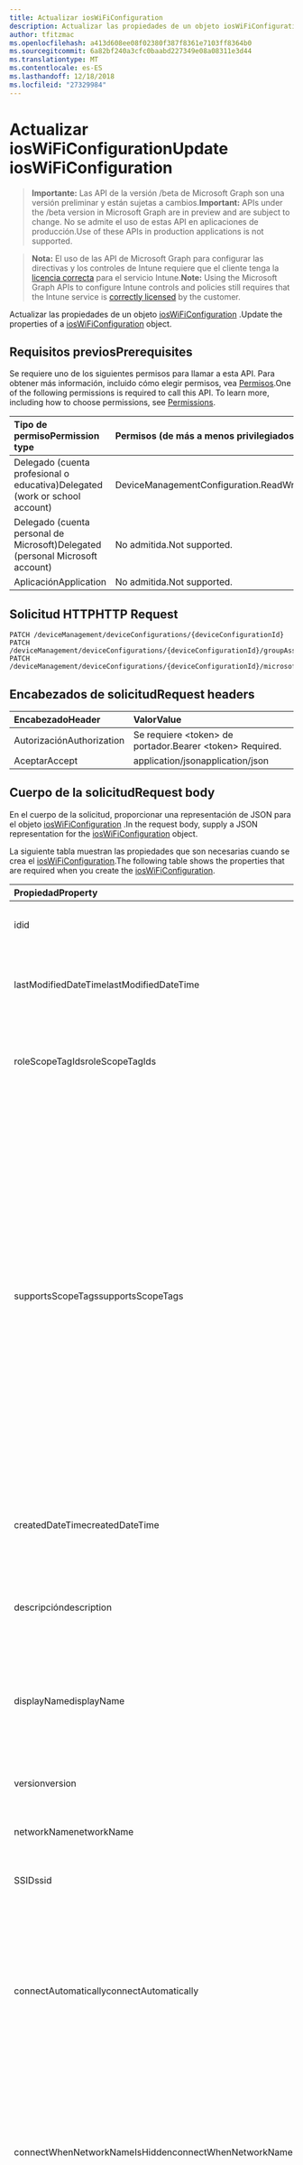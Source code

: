 ```yaml
---
title: Actualizar iosWiFiConfiguration
description: Actualizar las propiedades de un objeto iosWiFiConfiguration.
author: tfitzmac
ms.openlocfilehash: a413d608ee08f02380f387f8361e7103ff8364b0
ms.sourcegitcommit: 6a82bf240a3cfc0baabd227349e08a08311e3d44
ms.translationtype: MT
ms.contentlocale: es-ES
ms.lasthandoff: 12/18/2018
ms.locfileid: "27329984"
---
```

# <a name="update-ioswificonfiguration"></a><span data-ttu-id="b8c0f-103">Actualizar iosWiFiConfiguration</span><span class="sxs-lookup"><span data-stu-id="b8c0f-103">Update iosWiFiConfiguration</span></span>

> <span data-ttu-id="b8c0f-104">**Importante:** Las API de la versión /beta de Microsoft Graph son una versión preliminar y están sujetas a cambios.</span><span class="sxs-lookup"><span data-stu-id="b8c0f-104">**Important:** APIs under the /beta version in Microsoft Graph are in preview and are subject to change.</span></span> <span data-ttu-id="b8c0f-105">No se admite el uso de estas API en aplicaciones de producción.</span><span class="sxs-lookup"><span data-stu-id="b8c0f-105">Use of these APIs in production applications is not supported.</span></span>

> <span data-ttu-id="b8c0f-106">**Nota:** El uso de las API de Microsoft Graph para configurar las directivas y los controles de Intune requiere que el cliente tenga la [licencia correcta](https://go.microsoft.com/fwlink/?linkid=839381) para el servicio Intune.</span><span class="sxs-lookup"><span data-stu-id="b8c0f-106">**Note:** Using the Microsoft Graph APIs to configure Intune controls and policies still requires that the Intune service is [correctly licensed](https://go.microsoft.com/fwlink/?linkid=839381) by the customer.</span></span>

<span data-ttu-id="b8c0f-107">Actualizar las propiedades de un objeto [iosWiFiConfiguration](../resources/intune-deviceconfig-ioswificonfiguration.md) .</span><span class="sxs-lookup"><span data-stu-id="b8c0f-107">Update the properties of a [iosWiFiConfiguration](../resources/intune-deviceconfig-ioswificonfiguration.md) object.</span></span>
## <a name="prerequisites"></a><span data-ttu-id="b8c0f-108">Requisitos previos</span><span class="sxs-lookup"><span data-stu-id="b8c0f-108">Prerequisites</span></span>
<span data-ttu-id="b8c0f-p102">Se requiere uno de los siguientes permisos para llamar a esta API. Para obtener más información, incluido cómo elegir permisos, vea [Permisos](/graph/permissions-reference).</span><span class="sxs-lookup"><span data-stu-id="b8c0f-p102">One of the following permissions is required to call this API. To learn more, including how to choose permissions, see [Permissions](/graph/permissions-reference).</span></span>

|<span data-ttu-id="b8c0f-111">Tipo de permiso</span><span class="sxs-lookup"><span data-stu-id="b8c0f-111">Permission type</span></span>|<span data-ttu-id="b8c0f-112">Permisos (de más a menos privilegiados)</span><span class="sxs-lookup"><span data-stu-id="b8c0f-112">Permissions (from most to least privileged)</span></span>|
|:---|:---|
|<span data-ttu-id="b8c0f-113">Delegado (cuenta profesional o educativa)</span><span class="sxs-lookup"><span data-stu-id="b8c0f-113">Delegated (work or school account)</span></span>|<span data-ttu-id="b8c0f-114">DeviceManagementConfiguration.ReadWrite.All</span><span class="sxs-lookup"><span data-stu-id="b8c0f-114">DeviceManagementConfiguration.ReadWrite.All</span></span>|
|<span data-ttu-id="b8c0f-115">Delegado (cuenta personal de Microsoft)</span><span class="sxs-lookup"><span data-stu-id="b8c0f-115">Delegated (personal Microsoft account)</span></span>|<span data-ttu-id="b8c0f-116">No admitida.</span><span class="sxs-lookup"><span data-stu-id="b8c0f-116">Not supported.</span></span>|
|<span data-ttu-id="b8c0f-117">Aplicación</span><span class="sxs-lookup"><span data-stu-id="b8c0f-117">Application</span></span>|<span data-ttu-id="b8c0f-118">No admitida.</span><span class="sxs-lookup"><span data-stu-id="b8c0f-118">Not supported.</span></span>|

## <a name="http-request"></a><span data-ttu-id="b8c0f-119">Solicitud HTTP</span><span class="sxs-lookup"><span data-stu-id="b8c0f-119">HTTP Request</span></span>
<!-- {
  "blockType": "ignored"
}
-->
``` http
PATCH /deviceManagement/deviceConfigurations/{deviceConfigurationId}
PATCH /deviceManagement/deviceConfigurations/{deviceConfigurationId}/groupAssignments/{deviceConfigurationGroupAssignmentId}/deviceConfiguration
PATCH /deviceManagement/deviceConfigurations/{deviceConfigurationId}/microsoft.graph.windowsDomainJoinConfiguration/networkAccessConfigurations/{deviceConfigurationId}
```

## <a name="request-headers"></a><span data-ttu-id="b8c0f-120">Encabezados de solicitud</span><span class="sxs-lookup"><span data-stu-id="b8c0f-120">Request headers</span></span>
|<span data-ttu-id="b8c0f-121">Encabezado</span><span class="sxs-lookup"><span data-stu-id="b8c0f-121">Header</span></span>|<span data-ttu-id="b8c0f-122">Valor</span><span class="sxs-lookup"><span data-stu-id="b8c0f-122">Value</span></span>|
|:---|:---|
|<span data-ttu-id="b8c0f-123">Autorización</span><span class="sxs-lookup"><span data-stu-id="b8c0f-123">Authorization</span></span>|<span data-ttu-id="b8c0f-124">Se requiere &lt;token&gt; de portador.</span><span class="sxs-lookup"><span data-stu-id="b8c0f-124">Bearer &lt;token&gt; Required.</span></span>|
|<span data-ttu-id="b8c0f-125">Aceptar</span><span class="sxs-lookup"><span data-stu-id="b8c0f-125">Accept</span></span>|<span data-ttu-id="b8c0f-126">application/json</span><span class="sxs-lookup"><span data-stu-id="b8c0f-126">application/json</span></span>|

## <a name="request-body"></a><span data-ttu-id="b8c0f-127">Cuerpo de la solicitud</span><span class="sxs-lookup"><span data-stu-id="b8c0f-127">Request body</span></span>
<span data-ttu-id="b8c0f-128">En el cuerpo de la solicitud, proporcionar una representación de JSON para el objeto [iosWiFiConfiguration](../resources/intune-deviceconfig-ioswificonfiguration.md) .</span><span class="sxs-lookup"><span data-stu-id="b8c0f-128">In the request body, supply a JSON representation for the [iosWiFiConfiguration](../resources/intune-deviceconfig-ioswificonfiguration.md) object.</span></span>

<span data-ttu-id="b8c0f-129">La siguiente tabla muestran las propiedades que son necesarias cuando se crea el [iosWiFiConfiguration](../resources/intune-deviceconfig-ioswificonfiguration.md).</span><span class="sxs-lookup"><span data-stu-id="b8c0f-129">The following table shows the properties that are required when you create the [iosWiFiConfiguration](../resources/intune-deviceconfig-ioswificonfiguration.md).</span></span>

|<span data-ttu-id="b8c0f-130">Propiedad</span><span class="sxs-lookup"><span data-stu-id="b8c0f-130">Property</span></span>|<span data-ttu-id="b8c0f-131">Tipo</span><span class="sxs-lookup"><span data-stu-id="b8c0f-131">Type</span></span>|<span data-ttu-id="b8c0f-132">Descripción</span><span class="sxs-lookup"><span data-stu-id="b8c0f-132">Description</span></span>|
|:---|:---|:---|
|<span data-ttu-id="b8c0f-133">id</span><span class="sxs-lookup"><span data-stu-id="b8c0f-133">id</span></span>|<span data-ttu-id="b8c0f-134">String</span><span class="sxs-lookup"><span data-stu-id="b8c0f-134">String</span></span>|<span data-ttu-id="b8c0f-135">Clave de la entidad.</span><span class="sxs-lookup"><span data-stu-id="b8c0f-135">Key of the entity.</span></span> <span data-ttu-id="b8c0f-136">Heredado de [deviceConfiguration](../resources/intune-deviceconfig-deviceconfiguration.md)</span><span class="sxs-lookup"><span data-stu-id="b8c0f-136">Inherited from [deviceConfiguration](../resources/intune-deviceconfig-deviceconfiguration.md)</span></span>|
|<span data-ttu-id="b8c0f-137">lastModifiedDateTime</span><span class="sxs-lookup"><span data-stu-id="b8c0f-137">lastModifiedDateTime</span></span>|<span data-ttu-id="b8c0f-138">DateTimeOffset</span><span class="sxs-lookup"><span data-stu-id="b8c0f-138">DateTimeOffset</span></span>|<span data-ttu-id="b8c0f-139">Fecha y hora en la que se modificó el objeto por última vez.</span><span class="sxs-lookup"><span data-stu-id="b8c0f-139">DateTime the object was last modified.</span></span> <span data-ttu-id="b8c0f-140">Heredado de [deviceConfiguration](../resources/intune-deviceconfig-deviceconfiguration.md)</span><span class="sxs-lookup"><span data-stu-id="b8c0f-140">Inherited from [deviceConfiguration](../resources/intune-deviceconfig-deviceconfiguration.md)</span></span>|
|<span data-ttu-id="b8c0f-141">roleScopeTagIds</span><span class="sxs-lookup"><span data-stu-id="b8c0f-141">roleScopeTagIds</span></span>|<span data-ttu-id="b8c0f-142">Colección String</span><span class="sxs-lookup"><span data-stu-id="b8c0f-142">String collection</span></span>|<span data-ttu-id="b8c0f-143">Lista de etiquetas de ámbito para esta instancia de entidad.</span><span class="sxs-lookup"><span data-stu-id="b8c0f-143">List of Scope Tags for this Entity instance.</span></span> <span data-ttu-id="b8c0f-144">Heredado de [deviceConfiguration](../resources/intune-deviceconfig-deviceconfiguration.md)</span><span class="sxs-lookup"><span data-stu-id="b8c0f-144">Inherited from [deviceConfiguration](../resources/intune-deviceconfig-deviceconfiguration.md)</span></span>|
|<span data-ttu-id="b8c0f-145">supportsScopeTags</span><span class="sxs-lookup"><span data-stu-id="b8c0f-145">supportsScopeTags</span></span>|<span data-ttu-id="b8c0f-146">Boolean</span><span class="sxs-lookup"><span data-stu-id="b8c0f-146">Boolean</span></span>|<span data-ttu-id="b8c0f-147">Indica si la configuración del dispositivo subyacente admite la asignación de etiquetas de ámbito.</span><span class="sxs-lookup"><span data-stu-id="b8c0f-147">Indicates whether or not the underlying Device Configuration supports the assignment of scope tags.</span></span> <span data-ttu-id="b8c0f-148">No se permite la asignación a la propiedad ScopeTags cuando este valor es false y entidades no estará visibles para los usuarios con ámbito.</span><span class="sxs-lookup"><span data-stu-id="b8c0f-148">Assigning to the ScopeTags property is not allowed when this value is false and entities will not be visible to scoped users.</span></span> <span data-ttu-id="b8c0f-149">Esto se produce para las directivas de heredado creadas en Silverlight y se puede resolver por eliminar y volver a crear la directiva en el Portal de Azure.</span><span class="sxs-lookup"><span data-stu-id="b8c0f-149">This occurs for Legacy policies created in Silverlight and can be resolved by deleting and recreating the policy in the Azure Portal.</span></span> <span data-ttu-id="b8c0f-150">Esta propiedad es de sólo lectura.</span><span class="sxs-lookup"><span data-stu-id="b8c0f-150">This property is read-only.</span></span> <span data-ttu-id="b8c0f-151">Heredado de [deviceConfiguration](../resources/intune-deviceconfig-deviceconfiguration.md)</span><span class="sxs-lookup"><span data-stu-id="b8c0f-151">Inherited from [deviceConfiguration](../resources/intune-deviceconfig-deviceconfiguration.md)</span></span>|
|<span data-ttu-id="b8c0f-152">createdDateTime</span><span class="sxs-lookup"><span data-stu-id="b8c0f-152">createdDateTime</span></span>|<span data-ttu-id="b8c0f-153">DateTimeOffset</span><span class="sxs-lookup"><span data-stu-id="b8c0f-153">DateTimeOffset</span></span>|<span data-ttu-id="b8c0f-154">Fecha y hora en la que se creó el objeto.</span><span class="sxs-lookup"><span data-stu-id="b8c0f-154">DateTime the object was created.</span></span> <span data-ttu-id="b8c0f-155">Heredado de [deviceConfiguration](../resources/intune-deviceconfig-deviceconfiguration.md)</span><span class="sxs-lookup"><span data-stu-id="b8c0f-155">Inherited from [deviceConfiguration](../resources/intune-deviceconfig-deviceconfiguration.md)</span></span>|
|<span data-ttu-id="b8c0f-156">descripción</span><span class="sxs-lookup"><span data-stu-id="b8c0f-156">description</span></span>|<span data-ttu-id="b8c0f-157">String</span><span class="sxs-lookup"><span data-stu-id="b8c0f-157">String</span></span>|<span data-ttu-id="b8c0f-158">Descripción proporcionada por el administrador de la configuración del dispositivo.</span><span class="sxs-lookup"><span data-stu-id="b8c0f-158">Admin provided description of the Device Configuration.</span></span> <span data-ttu-id="b8c0f-159">Heredado de [deviceConfiguration](../resources/intune-deviceconfig-deviceconfiguration.md)</span><span class="sxs-lookup"><span data-stu-id="b8c0f-159">Inherited from [deviceConfiguration](../resources/intune-deviceconfig-deviceconfiguration.md)</span></span>|
|<span data-ttu-id="b8c0f-160">displayName</span><span class="sxs-lookup"><span data-stu-id="b8c0f-160">displayName</span></span>|<span data-ttu-id="b8c0f-161">String</span><span class="sxs-lookup"><span data-stu-id="b8c0f-161">String</span></span>|<span data-ttu-id="b8c0f-162">Nombre proporcionado por el administrador de la configuración del dispositivo.</span><span class="sxs-lookup"><span data-stu-id="b8c0f-162">Admin provided name of the device configuration.</span></span> <span data-ttu-id="b8c0f-163">Heredado de [deviceConfiguration](../resources/intune-deviceconfig-deviceconfiguration.md)</span><span class="sxs-lookup"><span data-stu-id="b8c0f-163">Inherited from [deviceConfiguration](../resources/intune-deviceconfig-deviceconfiguration.md)</span></span>|
|<span data-ttu-id="b8c0f-164">version</span><span class="sxs-lookup"><span data-stu-id="b8c0f-164">version</span></span>|<span data-ttu-id="b8c0f-165">Int32</span><span class="sxs-lookup"><span data-stu-id="b8c0f-165">Int32</span></span>|<span data-ttu-id="b8c0f-166">Versión de la configuración del dispositivo.</span><span class="sxs-lookup"><span data-stu-id="b8c0f-166">Version of the device configuration.</span></span> <span data-ttu-id="b8c0f-167">Heredado de [deviceConfiguration](../resources/intune-deviceconfig-deviceconfiguration.md)</span><span class="sxs-lookup"><span data-stu-id="b8c0f-167">Inherited from [deviceConfiguration](../resources/intune-deviceconfig-deviceconfiguration.md)</span></span>|
|<span data-ttu-id="b8c0f-168">networkName</span><span class="sxs-lookup"><span data-stu-id="b8c0f-168">networkName</span></span>|<span data-ttu-id="b8c0f-169">String</span><span class="sxs-lookup"><span data-stu-id="b8c0f-169">String</span></span>|<span data-ttu-id="b8c0f-170">Nombre de red</span><span class="sxs-lookup"><span data-stu-id="b8c0f-170">Network Name</span></span>|
|<span data-ttu-id="b8c0f-171">SSID</span><span class="sxs-lookup"><span data-stu-id="b8c0f-171">ssid</span></span>|<span data-ttu-id="b8c0f-172">String</span><span class="sxs-lookup"><span data-stu-id="b8c0f-172">String</span></span>|<span data-ttu-id="b8c0f-173">Esto es el nombre de la red Wi-Fi que se difunde a todos los dispositivos.</span><span class="sxs-lookup"><span data-stu-id="b8c0f-173">This is the name of the Wi-Fi network that is broadcast to all devices.</span></span>|
|<span data-ttu-id="b8c0f-174">connectAutomatically</span><span class="sxs-lookup"><span data-stu-id="b8c0f-174">connectAutomatically</span></span>|<span data-ttu-id="b8c0f-175">Boolean</span><span class="sxs-lookup"><span data-stu-id="b8c0f-175">Boolean</span></span>|<span data-ttu-id="b8c0f-176">Conectar automáticamente cuando esta red esté en el intervalo.</span><span class="sxs-lookup"><span data-stu-id="b8c0f-176">Connect automatically when this network is in range.</span></span> <span data-ttu-id="b8c0f-177">Si se establece en true omitirá el símbolo del sistema del usuario y el dispositivo se conecte automáticamente a la red Wi-Fi.</span><span class="sxs-lookup"><span data-stu-id="b8c0f-177">Setting this to true will skip the user prompt and automatically connect the device to Wi-Fi network.</span></span>|
|<span data-ttu-id="b8c0f-178">connectWhenNetworkNameIsHidden</span><span class="sxs-lookup"><span data-stu-id="b8c0f-178">connectWhenNetworkNameIsHidden</span></span>|<span data-ttu-id="b8c0f-179">Boolean</span><span class="sxs-lookup"><span data-stu-id="b8c0f-179">Boolean</span></span>|<span data-ttu-id="b8c0f-180">Conectar cuando la red no sea de difusión su nombre (SSID).</span><span class="sxs-lookup"><span data-stu-id="b8c0f-180">Connect when the network is not broadcasting its name (SSID).</span></span> <span data-ttu-id="b8c0f-181">Cuando se establece en true, este perfil fuerza el dispositivo para conectarse a una red que no difundir su SSID para todos los dispositivos.</span><span class="sxs-lookup"><span data-stu-id="b8c0f-181">When set to true, this profile forces the device to connect to a network that doesn't broadcast its SSID to all devices.</span></span>|
|<span data-ttu-id="b8c0f-182">wiFiSecurityType</span><span class="sxs-lookup"><span data-stu-id="b8c0f-182">wiFiSecurityType</span></span>|[<span data-ttu-id="b8c0f-183">wiFiSecurityType</span><span class="sxs-lookup"><span data-stu-id="b8c0f-183">wiFiSecurityType</span></span>](../resources/intune-deviceconfig-wifisecuritytype.md)|<span data-ttu-id="b8c0f-184">Indica si el extremo de Wi-Fi utiliza un tipo de EAP en función de seguridad.</span><span class="sxs-lookup"><span data-stu-id="b8c0f-184">Indicates whether Wi-Fi endpoint uses an EAP based security type.</span></span> <span data-ttu-id="b8c0f-185">Los valores posibles son: `open`, `wpaPersonal`, `wpaEnterprise`, `wep`, `wpa2Personal`, `wpa2Enterprise`.</span><span class="sxs-lookup"><span data-stu-id="b8c0f-185">Possible values are: `open`, `wpaPersonal`, `wpaEnterprise`, `wep`, `wpa2Personal`, `wpa2Enterprise`.</span></span>|
|<span data-ttu-id="b8c0f-186">proxySettings</span><span class="sxs-lookup"><span data-stu-id="b8c0f-186">proxySettings</span></span>|[<span data-ttu-id="b8c0f-187">wiFiProxySetting</span><span class="sxs-lookup"><span data-stu-id="b8c0f-187">wiFiProxySetting</span></span>](../resources/intune-deviceconfig-wifiproxysetting.md)|<span data-ttu-id="b8c0f-188">Tipo de proxy para esta conexión Wi-Fi.</span><span class="sxs-lookup"><span data-stu-id="b8c0f-188">Proxy Type for this Wi-Fi connection.</span></span> <span data-ttu-id="b8c0f-189">Los valores posibles son: `none`, `manual` y `automatic`.</span><span class="sxs-lookup"><span data-stu-id="b8c0f-189">Possible values are: `none`, `manual`, `automatic`.</span></span>|
|<span data-ttu-id="b8c0f-190">proxyManualAddress</span><span class="sxs-lookup"><span data-stu-id="b8c0f-190">proxyManualAddress</span></span>|<span data-ttu-id="b8c0f-191">String</span><span class="sxs-lookup"><span data-stu-id="b8c0f-191">String</span></span>|<span data-ttu-id="b8c0f-192">Nombre de host DNS o dirección IP del servidor proxy cuando se selecciona la configuración manual.</span><span class="sxs-lookup"><span data-stu-id="b8c0f-192">IP Address or DNS hostname of the proxy server when manual configuration is selected.</span></span>|
|<span data-ttu-id="b8c0f-193">proxyManualPort</span><span class="sxs-lookup"><span data-stu-id="b8c0f-193">proxyManualPort</span></span>|<span data-ttu-id="b8c0f-194">Int32</span><span class="sxs-lookup"><span data-stu-id="b8c0f-194">Int32</span></span>|<span data-ttu-id="b8c0f-195">Puerto del servidor proxy cuando se selecciona la configuración manual.</span><span class="sxs-lookup"><span data-stu-id="b8c0f-195">Port of the proxy server when manual configuration is selected.</span></span>|
|<span data-ttu-id="b8c0f-196">proxyAutomaticConfigurationUrl</span><span class="sxs-lookup"><span data-stu-id="b8c0f-196">proxyAutomaticConfigurationUrl</span></span>|<span data-ttu-id="b8c0f-197">String</span><span class="sxs-lookup"><span data-stu-id="b8c0f-197">String</span></span>|<span data-ttu-id="b8c0f-198">URL de la secuencia de la configuración automática de servidor proxy cuando se selecciona la configuración automática.</span><span class="sxs-lookup"><span data-stu-id="b8c0f-198">URL of the proxy server automatic configuration script when automatic configuration is selected.</span></span> <span data-ttu-id="b8c0f-199">Normalmente, esta dirección URL es la ubicación del archivo PAC (configuración automática de Proxy).</span><span class="sxs-lookup"><span data-stu-id="b8c0f-199">This URL is typically the location of PAC (Proxy Auto Configuration) file.</span></span>|
|<span data-ttu-id="b8c0f-200">preSharedKey</span><span class="sxs-lookup"><span data-stu-id="b8c0f-200">preSharedKey</span></span>|<span data-ttu-id="b8c0f-201">String</span><span class="sxs-lookup"><span data-stu-id="b8c0f-201">String</span></span>|<span data-ttu-id="b8c0f-202">Ésta es la clave previamente compartida para la red Wi-Fi Personal WPA.</span><span class="sxs-lookup"><span data-stu-id="b8c0f-202">This is the pre-shared key for WPA Personal Wi-Fi network.</span></span>|



## <a name="response"></a><span data-ttu-id="b8c0f-203">Respuesta</span><span class="sxs-lookup"><span data-stu-id="b8c0f-203">Response</span></span>
<span data-ttu-id="b8c0f-204">Si tiene éxito, este método devuelve una `200 OK` código de respuesta y un objeto actualizado [iosWiFiConfiguration](../resources/intune-deviceconfig-ioswificonfiguration.md) en el cuerpo de la respuesta.</span><span class="sxs-lookup"><span data-stu-id="b8c0f-204">If successful, this method returns a `200 OK` response code and an updated [iosWiFiConfiguration](../resources/intune-deviceconfig-ioswificonfiguration.md) object in the response body.</span></span>

## <a name="example"></a><span data-ttu-id="b8c0f-205">Ejemplo</span><span class="sxs-lookup"><span data-stu-id="b8c0f-205">Example</span></span>
### <a name="request"></a><span data-ttu-id="b8c0f-206">Solicitud</span><span class="sxs-lookup"><span data-stu-id="b8c0f-206">Request</span></span>
<span data-ttu-id="b8c0f-207">Aquí tiene un ejemplo de la solicitud.</span><span class="sxs-lookup"><span data-stu-id="b8c0f-207">Here is an example of the request.</span></span>
``` http
PATCH https://graph.microsoft.com/beta/deviceManagement/deviceConfigurations/{deviceConfigurationId}
Content-type: application/json
Content-length: 680

{
  "lastModifiedDateTime": "2017-01-01T00:00:35.1329464-08:00",
  "roleScopeTagIds": [
    "Role Scope Tag Ids value"
  ],
  "supportsScopeTags": true,
  "description": "Description value",
  "displayName": "Display Name value",
  "version": 7,
  "networkName": "Network Name value",
  "ssid": "Ssid value",
  "connectAutomatically": true,
  "connectWhenNetworkNameIsHidden": true,
  "wiFiSecurityType": "wpaPersonal",
  "proxySettings": "manual",
  "proxyManualAddress": "Proxy Manual Address value",
  "proxyManualPort": 15,
  "proxyAutomaticConfigurationUrl": "https://example.com/proxyAutomaticConfigurationUrl/",
  "preSharedKey": "Pre Shared Key value"
}
```

### <a name="response"></a><span data-ttu-id="b8c0f-208">Respuesta</span><span class="sxs-lookup"><span data-stu-id="b8c0f-208">Response</span></span>
<span data-ttu-id="b8c0f-p116">Aquí tiene un ejemplo de la respuesta. Nota: Puede que el objeto de respuesta que aparece aquí se trunque para abreviar. Todas las propiedades se devolverán de una llamada real.</span><span class="sxs-lookup"><span data-stu-id="b8c0f-p116">Here is an example of the response. Note: The response object shown here may be truncated for brevity. All of the properties will be returned from an actual call.</span></span>
``` http
HTTP/1.1 200 OK
Content-Type: application/json
Content-Length: 847

{
  "@odata.type": "#microsoft.graph.iosWiFiConfiguration",
  "id": "516f9ef9-9ef9-516f-f99e-6f51f99e6f51",
  "lastModifiedDateTime": "2017-01-01T00:00:35.1329464-08:00",
  "roleScopeTagIds": [
    "Role Scope Tag Ids value"
  ],
  "supportsScopeTags": true,
  "createdDateTime": "2017-01-01T00:02:43.5775965-08:00",
  "description": "Description value",
  "displayName": "Display Name value",
  "version": 7,
  "networkName": "Network Name value",
  "ssid": "Ssid value",
  "connectAutomatically": true,
  "connectWhenNetworkNameIsHidden": true,
  "wiFiSecurityType": "wpaPersonal",
  "proxySettings": "manual",
  "proxyManualAddress": "Proxy Manual Address value",
  "proxyManualPort": 15,
  "proxyAutomaticConfigurationUrl": "https://example.com/proxyAutomaticConfigurationUrl/",
  "preSharedKey": "Pre Shared Key value"
}
```





